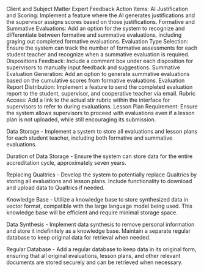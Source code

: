 Client and Subject Matter Expert Feedback
Action Items:
AI Justification and Scoring: Implement a feature where the AI generates justifications and the supervisor assigns scores based on those justifications. 
Formative and Summative Evaluations: Add an option for the system to recognize and differentiate between formative and summative evaluations, including graying out completed formative evaluations. 
Evaluation Type Selection: Ensure the system can track the number of formative assessments for each student teacher and recognize when a summative evaluation is required. 
Dispositions Feedback: Include a comment box under each disposition for supervisors to manually input feedback and suggestions. 
Summative Evaluation Generation: Add an option to generate summative evaluations based on the cumulative scores from formative evaluations. 
Evaluation Report Distribution: Implement a feature to send the completed evaluation report to the student, supervisor, and cooperative teacher via email. 
Rubric Access: Add a link to the actual stir rubric within the interface for supervisors to refer to during evaluations. 
Lesson Plan Requirement: Ensure the system allows supervisors to proceed with evaluations even if a lesson plan is not uploaded, while still encouraging its submission. 

Data Storage - Implement a system to store all evaluations and lesson plans for each student teacher, including both formative and summative evaluations. 

Duration of Data Storage - Ensure the system can store data for the entire accreditation cycle, approximately seven years. 

Replacing Qualtrics - Develop the system to potentially replace Qualtrics by storing all evaluations and lesson plans. Include functionality to download and upload data to Qualtrics if needed. 

Knowledge Base - Utilize a knowledge base to store synthesized data in vector format, compatible with the large language model being used. This knowledge base will be efficient and require minimal storage space. 

Data Synthesis - Implement data synthesis to remove personal information and store it indefinitely as a knowledge base. Maintain a separate regular database to keep original data for retrieval when needed. 

Regular Database - Add a regular database to keep data in its original form, ensuring that all original evaluations, lesson plans, and other relevant documents are stored securely and can be retrieved when necessary. 
 
